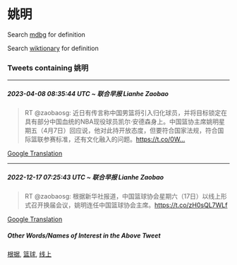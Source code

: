 # 姚明

Search [mdbg](https://www.mdbg.net/chinese/dictionary?page=worddict&wdrst=0&wdqb=姚明) for definition

Search [wiktionary](https://en.wiktionary.org/wiki/姚明) for definition

### Tweets containing 姚明

___
##### 2023-04-08 08:35:44 UTC ~ 联合早报 Lianhe Zaobao
> RT @zaobaosg: 近日有传言称中国男篮将引入归化球员，并将目标锁定在具有部分中国血统的NBA现役球员凯尔·安德森身上。中国篮协主席姚明星期五（4月7日）回应说，他对此持开放态度，但要符合国家法规，符合国际篮联参赛标准，还有文化融入的问题。https://t.co/0W…

[Google Translation](https://translate.google.com/?hi=en&tab=TT&sl=zh-CN&tl=en&op=translate&text=RT+%40zaobaosg%3A+%E8%BF%91%E6%97%A5%E6%9C%89%E4%BC%A0%E8%A8%80%E7%A7%B0%E4%B8%AD%E5%9B%BD%E7%94%B7%E7%AF%AE%E5%B0%86%E5%BC%95%E5%85%A5%E5%BD%92%E5%8C%96%E7%90%83%E5%91%98%EF%BC%8C%E5%B9%B6%E5%B0%86%E7%9B%AE%E6%A0%87%E9%94%81%E5%AE%9A%E5%9C%A8%E5%85%B7%E6%9C%89%E9%83%A8%E5%88%86%E4%B8%AD%E5%9B%BD%E8%A1%80%E7%BB%9F%E7%9A%84NBA%E7%8E%B0%E5%BD%B9%E7%90%83%E5%91%98%E5%87%AF%E5%B0%94%C2%B7%E5%AE%89%E5%BE%B7%E6%A3%AE%E8%BA%AB%E4%B8%8A%E3%80%82%E4%B8%AD%E5%9B%BD%E7%AF%AE%E5%8D%8F%E4%B8%BB%E5%B8%AD%E5%A7%9A%E6%98%8E%E6%98%9F%E6%9C%9F%E4%BA%94%EF%BC%884%E6%9C%887%E6%97%A5%EF%BC%89%E5%9B%9E%E5%BA%94%E8%AF%B4%EF%BC%8C%E4%BB%96%E5%AF%B9%E6%AD%A4%E6%8C%81%E5%BC%80%E6%94%BE%E6%80%81%E5%BA%A6%EF%BC%8C%E4%BD%86%E8%A6%81%E7%AC%A6%E5%90%88%E5%9B%BD%E5%AE%B6%E6%B3%95%E8%A7%84%EF%BC%8C%E7%AC%A6%E5%90%88%E5%9B%BD%E9%99%85%E7%AF%AE%E8%81%94%E5%8F%82%E8%B5%9B%E6%A0%87%E5%87%86%EF%BC%8C%E8%BF%98%E6%9C%89%E6%96%87%E5%8C%96%E8%9E%8D%E5%85%A5%E7%9A%84%E9%97%AE%E9%A2%98%E3%80%82https%3A%2F%2Ft.co%2F0W%E2%80%A6)
___
##### 2022-12-17 07:25:43 UTC ~ 联合早报 Lianhe Zaobao
> RT @zaobaosg: 根据新华社报道，中国篮球协会星期六（17日）以线上形式召开换届会议，姚明连任中国篮球协会主席。https://t.co/zH0sQL7WLf

[Google Translation](https://translate.google.com/?hi=en&tab=TT&sl=zh-CN&tl=en&op=translate&text=RT+%40zaobaosg%3A+%E6%A0%B9%E6%8D%AE%E6%96%B0%E5%8D%8E%E7%A4%BE%E6%8A%A5%E9%81%93%EF%BC%8C%E4%B8%AD%E5%9B%BD%E7%AF%AE%E7%90%83%E5%8D%8F%E4%BC%9A%E6%98%9F%E6%9C%9F%E5%85%AD%EF%BC%8817%E6%97%A5%EF%BC%89%E4%BB%A5%E7%BA%BF%E4%B8%8A%E5%BD%A2%E5%BC%8F%E5%8F%AC%E5%BC%80%E6%8D%A2%E5%B1%8A%E4%BC%9A%E8%AE%AE%EF%BC%8C%E5%A7%9A%E6%98%8E%E8%BF%9E%E4%BB%BB%E4%B8%AD%E5%9B%BD%E7%AF%AE%E7%90%83%E5%8D%8F%E4%BC%9A%E4%B8%BB%E5%B8%AD%E3%80%82https%3A%2F%2Ft.co%2FzH0sQL7WLf)
##### Other Words/Names of Interest in the Above Tweet
[根据](根据.md), [篮球](篮球.md), [线上](线上.md)
